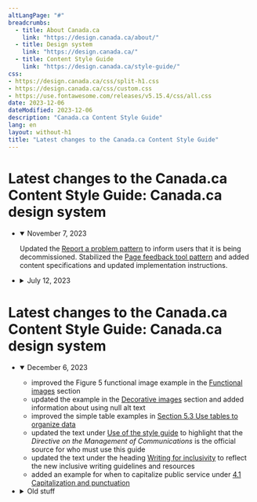 ```yaml
---
altLangPage: "#"
breadcrumbs:
  - title: About Canada.ca
    link: "https://design.canada.ca/about/"
  - title: Design system
    link: "https://design.canada.ca/"
  - title: Content Style Guide
    link: "https://design.canada.ca/style-guide/"    
css:
- https://design.canada.ca/css/split-h1.css
- https://design.canada.ca/css/custom.css
- https://use.fontawesome.com/releases/v5.15.4/css/all.css
date: 2023-12-06
dateModified: 2023-12-06
description: "Canada.ca Content Style Guide"
lang: en
layout: without-h1
title: "Latest changes to the Canada.ca Content Style Guide"
---
```

<h1 property="name" id="wb-cont" dir="ltr"><span class="stacked"><span>Latest changes to the Canada.ca Content Style Guide</span>: <span>Canada.ca design system</span></span></h1>
<ul class="list-unstyled">
	<li>
  <details open="open">
    <summary>November 7, 2023</summary>
    <p>Updated the <a href="/common-design-patterns/report-problem.html">Report a problem pattern</a> to inform users that it is being decommissioned. Stabilized the <a href="/common-design-patterns/page-feedback.html">Page feedback tool pattern</a> and added content specifications and updated implementation instructions.</p>
  </details></li>
	<li>  <details>
    <summary>July 12, 2023</summary>
    <p>Updated the <a href="/common-design-patterns/subway-navigation.html">Subway pattern</a> to remove "avoid sub-steps". This reflects that there may be instances where more complex processes would benefit from the use of sub-steps.</p>
  </details></li></ul>
</div><h1 property="name" id="wb-cont" dir="ltr"><span class="stacked"><span>Latest changes to the Canada.ca Content Style Guide</span>: <span>Canada.ca design system</span></span></h1>
<ul class="list-unstyled">
  <li>
    <details open="open">
      <summary>December 6, 2023</summary>
      <ul class="mrgn-tp-lg">
        <li>improved the Figure 5 functional image example in the <a href="https://design.canada.ca/style-guide/#wp6-1-1">Functional images</a> section</li>
        <li>updated the example in the <a href="https://design.canada.ca/style-guide/#wp6-1-2">Decorative images</a> section and added information about using null alt text</li>
        <li>improved the simple table examples in <a href="https://design.canada.ca/style-guide/#wp5-3">Section 5.3 Use tables to organize data</a></li>
        <li>updated the text under <a href="https://design.canada.ca/style-guide/#toc3">Use of the style guide</a> to highlight that the <cite>Directive on the Management of Communications</cite> is the official source for who must use this guide</li>
        <li>updated the text under the heading <a href="https://design.canada.ca/style-guide/#wp1-2-1b">Writing for inclusivity</a> to reflect the new inclusive writing guidelines and resources</li>
        <li>added an example for when to capitalize public service under <a href="https://design.canada.ca/style-guide/#wp4-1">4.1 Capitalization and punctuation</a></li>
      </ul>
    </details>
  </li>
  <li>
    <details>
      <summary>Old stuff</summary>
      <p>We will build this section</p>
    </details>
  </li>
</ul>
